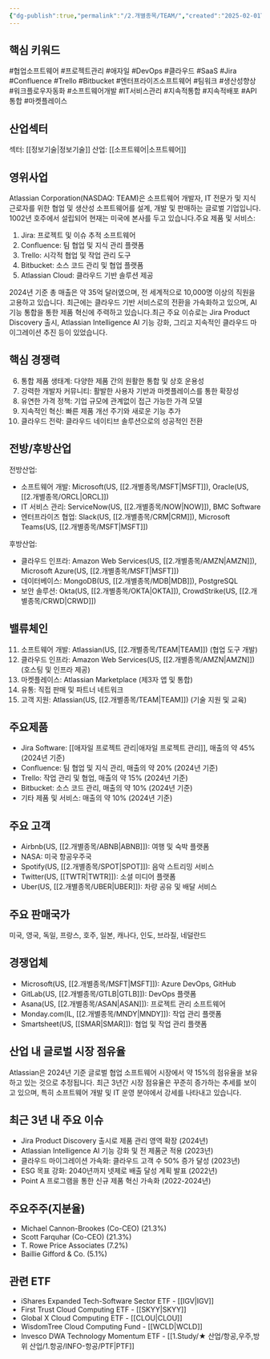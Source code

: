 ```yaml
---
{"dg-publish":true,"permalink":"/2.개별종목/TEAM/","created":"2025-02-01T12:56:07.120+09:00","updated":"2025-07-29T21:37:05.260+09:00"}
---
```


## 핵심 키워드

#협업소프트웨어 #프로젝트관리 #애자일 #DevOps #클라우드 #SaaS #Jira #Confluence #Trello #Bitbucket #엔터프라이즈소프트웨어 #팀워크 #생산성향상 #워크플로우자동화 #소프트웨어개발 #IT서비스관리 #지속적통합 #지속적배포 #API통합 #마켓플레이스

## 산업섹터

섹터: [[정보기술\|정보기술]]
산업: [[소프트웨어\|소프트웨어]]

## 영위사업

Atlassian Corporation(NASDAQ: TEAM)은 소프트웨어 개발자, IT 전문가 및 지식 근로자를 위한 협업 및 생산성 소프트웨어를 설계, 개발 및 판매하는 글로벌 기업입니다. 1002년 호주에서 설립되어 현재는 미국에 본사를 두고 있습니다.주요 제품 및 서비스:

1. Jira: 프로젝트 및 이슈 추적 소프트웨어
2. Confluence: 팀 협업 및 지식 관리 플랫폼
3. Trello: 시각적 협업 및 작업 관리 도구
4. Bitbucket: 소스 코드 관리 및 협업 플랫폼
5. Atlassian Cloud: 클라우드 기반 솔루션 제공

2024년 기준 총 매출은 약 35억 달러였으며, 전 세계적으로 10,000명 이상의 직원을 고용하고 있습니다. 최근에는 클라우드 기반 서비스로의 전환을 가속화하고 있으며, AI 기능 통합을 통한 제품 혁신에 주력하고 있습니다.최근 주요 이슈로는 Jira Product Discovery 출시, Atlassian Intelligence AI 기능 강화, 그리고 지속적인 클라우드 마이그레이션 추진 등이 있었습니다.

## 핵심 경쟁력

6. 통합 제품 생태계: 다양한 제품 간의 원활한 통합 및 상호 운용성
7. 강력한 개발자 커뮤니티: 활발한 사용자 기반과 마켓플레이스를 통한 확장성
8. 유연한 가격 정책: 기업 규모에 관계없이 접근 가능한 가격 모델
9. 지속적인 혁신: 빠른 제품 개선 주기와 새로운 기능 추가
10. 클라우드 전략: 클라우드 네이티브 솔루션으로의 성공적인 전환

## 전방/후방산업

전방산업:

- 소프트웨어 개발: Microsoft(US, [[2.개별종목/MSFT\|MSFT]]), Oracle(US, [[2.개별종목/ORCL\|ORCL]])
- IT 서비스 관리: ServiceNow(US, [[2.개별종목/NOW\|NOW]]), BMC Software
- 엔터프라이즈 협업: Slack(US, [[2.개별종목/CRM\|CRM]]), Microsoft Teams(US, [[2.개별종목/MSFT\|MSFT]])

후방산업:

- 클라우드 인프라: Amazon Web Services(US, [[2.개별종목/AMZN\|AMZN]]), Microsoft Azure(US, [[2.개별종목/MSFT\|MSFT]])
- 데이터베이스: MongoDB(US, [[2.개별종목/MDB\|MDB]]), PostgreSQL
- 보안 솔루션: Okta(US, [[2.개별종목/OKTA\|OKTA]]), CrowdStrike(US, [[2.개별종목/CRWD\|CRWD]])

## 밸류체인

11. 소프트웨어 개발: Atlassian(US, [[2.개별종목/TEAM\|TEAM]]) (협업 도구 개발)
12. 클라우드 인프라: Amazon Web Services(US, [[2.개별종목/AMZN\|AMZN]]) (호스팅 및 인프라 제공)
13. 마켓플레이스: Atlassian Marketplace (제3자 앱 및 통합)
14. 유통: 직접 판매 및 파트너 네트워크
15. 고객 지원: Atlassian(US, [[2.개별종목/TEAM\|TEAM]]) (기술 지원 및 교육)

## 주요제품

- Jira Software: [[애자일 프로젝트 관리\|애자일 프로젝트 관리]], 매출의 약 45% (2024년 기준)
- Confluence: 팀 협업 및 지식 관리, 매출의 약 20% (2024년 기준)
- Trello: 작업 관리 및 협업, 매출의 약 15% (2024년 기준)
- Bitbucket: 소스 코드 관리, 매출의 약 10% (2024년 기준)
- 기타 제품 및 서비스: 매출의 약 10% (2024년 기준)

## 주요 고객

- Airbnb(US, [[2.개별종목/ABNB\|ABNB]]): 여행 및 숙박 플랫폼
- NASA: 미국 항공우주국
- Spotify(US, [[2.개별종목/SPOT\|SPOT]]): 음악 스트리밍 서비스
- Twitter(US, [[TWTR\|TWTR]]): 소셜 미디어 플랫폼
- Uber(US, [[2.개별종목/UBER\|UBER]]): 차량 공유 및 배달 서비스

## 주요 판매국가

미국, 영국, 독일, 프랑스, 호주, 일본, 캐나다, 인도, 브라질, 네덜란드

## 경쟁업체

- Microsoft(US, [[2.개별종목/MSFT\|MSFT]]): Azure DevOps, GitHub
- GitLab(US, [[2.개별종목/GTLB\|GTLB]]): DevOps 플랫폼
- Asana(US, [[2.개별종목/ASAN\|ASAN]]): 프로젝트 관리 소프트웨어
- Monday.com(IL, [[2.개별종목/MNDY\|MNDY]]): 작업 관리 플랫폼
- Smartsheet(US, [[SMAR\|SMAR]]): 협업 및 작업 관리 플랫폼

## 산업 내 글로벌 시장 점유율

Atlassian은 2024년 기준 글로벌 협업 소프트웨어 시장에서 약 15%의 점유율을 보유하고 있는 것으로 추정됩니다. 최근 3년간 시장 점유율은 꾸준히 증가하는 추세를 보이고 있으며, 특히 소프트웨어 개발 및 IT 운영 분야에서 강세를 나타내고 있습니다.

## 최근 3년 내 주요 이슈

- Jira Product Discovery 출시로 제품 관리 영역 확장 (2024년)
- Atlassian Intelligence AI 기능 강화 및 전 제품군 적용 (2023년)
- 클라우드 마이그레이션 가속화: 클라우드 고객 수 50% 증가 달성 (2023년)
- ESG 목표 강화: 2040년까지 넷제로 배출 달성 계획 발표 (2022년)
- Point A 프로그램을 통한 신규 제품 혁신 가속화 (2022-2024년)

## 주요주주(지분율)

- Michael Cannon-Brookes (Co-CEO) (21.3%)
- Scott Farquhar (Co-CEO) (21.3%)
- T. Rowe Price Associates (7.2%)
- Baillie Gifford & Co. (5.1%)

## 관련 ETF

- iShares Expanded Tech-Software Sector ETF - [[IGV\|IGV]]
- First Trust Cloud Computing ETF - [[SKYY\|SKYY]]
- Global X Cloud Computing ETF - [[CLOU\|CLOU]]
- WisdomTree Cloud Computing Fund - [[WCLD\|WCLD]]
- Invesco DWA Technology Momentum ETF - [[1.Study/★ 산업/항공,우주,방위 산업/1.항공/INFO-항공/PTF\|PTF]]